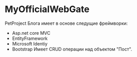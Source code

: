 # MyOfficialWebGate

PetProject Блога имеет в основе следущие фреймворки:
 - Asp.net core MVC  
 - EntityFramework
 - Microsoft Identiy 
 - Bootstrap
Имеет CRUD операции над объектом "Пост".
